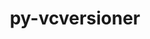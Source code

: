 ---
title: "py-vcversioner"
layout: cache
categories: [package, develop]
meta: {"versions": ["2.16.0.0"], "compilers": ["gcc@=11.1.0", "oneapi@=2023.2.0"], "oss": ["ubuntu20.04"], "platforms": ["linux"], "targets": ["ppc64le", "x86_64", "x86_64_v3"], "stacks": ["e4s", "e4s-oneapi", "e4s-power", "root"], "num_specs": 10, "num_specs_by_stack": {"root": 10, "e4s-power": 3, "e4s-oneapi": 3, "e4s": 4}}
spec_details: [{"hash": "egwfyxom5ni6wgdeyznfiyuc7fwx4rux", "compiler": "gcc@=11.1.0", "versions": ["2.16.0.0"], "os": "ubuntu20.04", "platform": "linux", "target": "ppc64le", "variants": ["build_system=python_pip"], "stacks": ["root", "e4s-power"], "size": "-", "tarball": "https://binaries.spack.io/develop/build_cache/linux-ubuntu20.04-ppc64le/gcc-11.1.0/py-vcversioner-2.16.0.0/linux-ubuntu20.04-ppc64le-gcc-11.1.0-py-vcversioner-2.16.0.0-egwfyxom5ni6wgdeyznfiyuc7fwx4rux.spack"}, {"hash": "aiacsiynlgotel3cteaqihierjtjwqxw", "compiler": "gcc@=11.1.0", "versions": ["2.16.0.0"], "os": "ubuntu20.04", "platform": "linux", "target": "ppc64le", "variants": ["build_system=python_pip"], "stacks": ["root", "e4s-power"], "size": "-", "tarball": "https://binaries.spack.io/develop/build_cache/linux-ubuntu20.04-ppc64le/gcc-11.1.0/py-vcversioner-2.16.0.0/linux-ubuntu20.04-ppc64le-gcc-11.1.0-py-vcversioner-2.16.0.0-aiacsiynlgotel3cteaqihierjtjwqxw.spack"}, {"hash": "fo5wgimbpvtueso57vmtswbf3gnlwske", "compiler": "gcc@=11.1.0", "versions": ["2.16.0.0"], "os": "ubuntu20.04", "platform": "linux", "target": "ppc64le", "variants": ["build_system=python_pip"], "stacks": ["root", "e4s-power"], "size": "-", "tarball": "https://binaries.spack.io/develop/build_cache/linux-ubuntu20.04-ppc64le/gcc-11.1.0/py-vcversioner-2.16.0.0/linux-ubuntu20.04-ppc64le-gcc-11.1.0-py-vcversioner-2.16.0.0-fo5wgimbpvtueso57vmtswbf3gnlwske.spack"}, {"hash": "7653cokxpb7e4trcf4lwrzqltwjfpgkh", "compiler": "oneapi@=2023.2.0", "versions": ["2.16.0.0"], "os": "ubuntu20.04", "platform": "linux", "target": "x86_64", "variants": ["build_system=python_pip"], "stacks": ["e4s-oneapi", "root"], "size": "-", "tarball": "https://binaries.spack.io/develop/build_cache/linux-ubuntu20.04-x86_64/oneapi-2023.2.0/py-vcversioner-2.16.0.0/linux-ubuntu20.04-x86_64-oneapi-2023.2.0-py-vcversioner-2.16.0.0-7653cokxpb7e4trcf4lwrzqltwjfpgkh.spack"}, {"hash": "pazk3u4qqxovsy6t77pgb7i5f3swkb3k", "compiler": "oneapi@=2023.2.0", "versions": ["2.16.0.0"], "os": "ubuntu20.04", "platform": "linux", "target": "x86_64", "variants": ["build_system=python_pip"], "stacks": ["e4s-oneapi", "root"], "size": "-", "tarball": "https://binaries.spack.io/develop/build_cache/linux-ubuntu20.04-x86_64/oneapi-2023.2.0/py-vcversioner-2.16.0.0/linux-ubuntu20.04-x86_64-oneapi-2023.2.0-py-vcversioner-2.16.0.0-pazk3u4qqxovsy6t77pgb7i5f3swkb3k.spack"}, {"hash": "svn5ukgabrkkz6qwhfy3pxu3rkjyjoo7", "compiler": "oneapi@=2023.2.0", "versions": ["2.16.0.0"], "os": "ubuntu20.04", "platform": "linux", "target": "x86_64", "variants": ["build_system=python_pip"], "stacks": ["e4s-oneapi", "root"], "size": "-", "tarball": "https://binaries.spack.io/develop/build_cache/linux-ubuntu20.04-x86_64/oneapi-2023.2.0/py-vcversioner-2.16.0.0/linux-ubuntu20.04-x86_64-oneapi-2023.2.0-py-vcversioner-2.16.0.0-svn5ukgabrkkz6qwhfy3pxu3rkjyjoo7.spack"}, {"hash": "mtogxxxrmeunze22lspkeca4ypxgv3a5", "compiler": "gcc@=11.1.0", "versions": ["2.16.0.0"], "os": "ubuntu20.04", "platform": "linux", "target": "x86_64_v3", "variants": ["build_system=python_pip"], "stacks": ["root", "e4s"], "size": "-", "tarball": "https://binaries.spack.io/develop/build_cache/linux-ubuntu20.04-x86_64_v3/gcc-11.1.0/py-vcversioner-2.16.0.0/linux-ubuntu20.04-x86_64_v3-gcc-11.1.0-py-vcversioner-2.16.0.0-mtogxxxrmeunze22lspkeca4ypxgv3a5.spack"}, {"hash": "kh5fsmsjexbk5h6wpnyaxlubh6ojfv55", "compiler": "gcc@=11.1.0", "versions": ["2.16.0.0"], "os": "ubuntu20.04", "platform": "linux", "target": "x86_64_v3", "variants": ["build_system=python_pip"], "stacks": ["root", "e4s"], "size": "-", "tarball": "https://binaries.spack.io/develop/build_cache/linux-ubuntu20.04-x86_64_v3/gcc-11.1.0/py-vcversioner-2.16.0.0/linux-ubuntu20.04-x86_64_v3-gcc-11.1.0-py-vcversioner-2.16.0.0-kh5fsmsjexbk5h6wpnyaxlubh6ojfv55.spack"}, {"hash": "acpedgkbsg25rc644sspty5eh6uxka6h", "compiler": "gcc@=11.1.0", "versions": ["2.16.0.0"], "os": "ubuntu20.04", "platform": "linux", "target": "x86_64_v3", "variants": ["build_system=python_pip"], "stacks": ["root", "e4s"], "size": "-", "tarball": "https://binaries.spack.io/develop/build_cache/linux-ubuntu20.04-x86_64_v3/gcc-11.1.0/py-vcversioner-2.16.0.0/linux-ubuntu20.04-x86_64_v3-gcc-11.1.0-py-vcversioner-2.16.0.0-acpedgkbsg25rc644sspty5eh6uxka6h.spack"}, {"hash": "cl55c5j563vb6d5ob25t7vuguncuvm5z", "compiler": "gcc@=11.1.0", "versions": ["2.16.0.0"], "os": "ubuntu20.04", "platform": "linux", "target": "x86_64_v3", "variants": ["build_system=python_pip"], "stacks": ["root", "e4s"], "size": "-", "tarball": "https://binaries.spack.io/develop/build_cache/linux-ubuntu20.04-x86_64_v3/gcc-11.1.0/py-vcversioner-2.16.0.0/linux-ubuntu20.04-x86_64_v3-gcc-11.1.0-py-vcversioner-2.16.0.0-cl55c5j563vb6d5ob25t7vuguncuvm5z.spack"}]
---